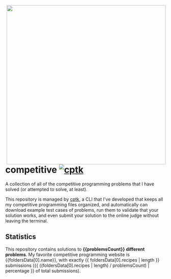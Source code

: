 <img align="right" width=500 src="{{foldersPieUrl}}">

# competitive [![cptk](https://img.shields.io/static/v1?label=using&message=cptk&color=ffbb00)](https://github.com/RealA10N/cptk)

A collection of all of the competitive programming problems that I have solved 
(or attempted to solve, at least).

This repository is managed by [cptk](https://github.com/RealA10N/cptk),
a CLI that I've developed that keeps all my competitive programming files
organized, and automatically can download example test cases of problems,
run them to validate that your solution works, and even submit your solution
to the online judge without leaving the terminal.

## Statistics

This repository contains solutions to **{{problemsCount}} different problems**.
My favorite competitive programming website is {{foldersData[0].name}}, with
exactly {{ foldersData[0].recipes | length }} submissions
({{ ((foldersData[0].recipes | length) / problemsCount) | percentage }}
of total submissions).
